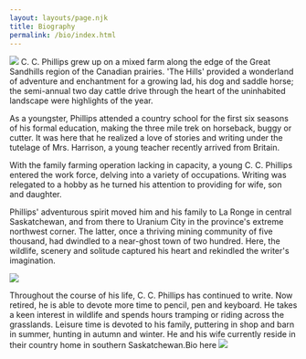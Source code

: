 ```yaml
---
layout: layouts/page.njk
title: Biography
permalink: /bio/index.html
---
```

![](/images/shack_before.png)
C. C. Phillips grew up on a mixed farm along the edge of the Great Sandhills region of the Canadian prairies. 'The Hills' provided a wonderland of adventure and enchantment for a growing lad, his dog and saddle horse; the semi-annual two day cattle drive through the heart of the uninhabited landscape were highlights of the year. 

As a youngster, Phillips attended a country school for the first six seasons of his formal education, making the three mile trek on horseback, buggy or cutter. It was here that he realized a love of stories and writing under the tutelage of Mrs. Harrison, a young teacher recently arrived from Britain.

With the family farming operation lacking in capacity, a young C. C. Phillips entered the work force, delving into a variety of occupations. Writing was relegated to a hobby as he turned his attention to providing for wife, son and daughter. 

Phillips' adventurous spirit moved him and his family to La Ronge in central Saskatchewan, and from there to Uranium City in the province's extreme northwest corner. The latter, once a thriving mining community of five thousand, had dwindled to a near-ghost town of two hundred. Here, the wildlife, scenery and solitude captured his heart and rekindled the writer's imagination. 

![](https://ccphillips.net/static/images/shack_after.png)

Throughout the course of his life, C. C. Phillips has continued to write. Now retired, he is able to devote more time to pencil, pen and keyboard. He takes a keen interest in wildlife and spends hours tramping or riding across the grasslands. Leisure time is devoted to his family, puttering in shop and barn in summer, hunting in autumn and winter. He and his wife currently reside in their country home in southern Saskatchewan.Bio here
![](/images/shack_after.png)
